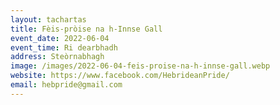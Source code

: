 ```yaml
---
layout: tachartas
title: Fèis-pròise na h-Innse Gall
event_date: 2022-06-04
event_time: Ri dearbhadh
address: Steòrnabhagh
image: /images/2022-06-04-feis-proise-na-h-innse-gall.webp
website: https://www.facebook.com/HebrideanPride/
email: hebpride@gmail.com
---
```


